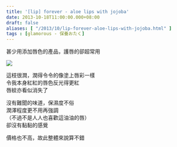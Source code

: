 ```yaml
---
title: '[lip] forever - aloe lips with jojoba'
date: 2013-10-18T11:00:00.000+08:00
draft: false
aliases: [ "/2013/10/lip-forever-aloe-lips-with-jojoba.html" ]
tags : [glamorous - 保養おたく]
---
```


甚少用添加唇色的產品，護唇的卻超常用   

![](/images/foreverlip.jpg)

這枝很潤，潤得令令的像塗上唇彩一樣  
令我本身紅紅的唇色反光得更紅  
唇紋亦看似消失了  
  
沒有難聞的味道，保濕度不俗  
潤澤程度更不用再強調   
（不過不是人人也喜歡這油油的唇）  
卻沒有黏黏的感覺  
  
價格也不高，故此整體來說算不錯
